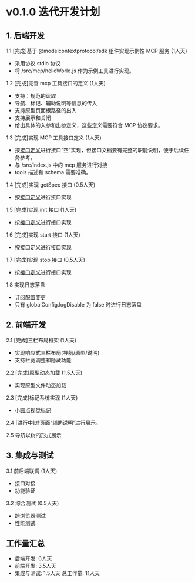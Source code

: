 # v0.1.0 迭代开发计划

## 1. 后端开发
1.1 [完成]基于 @modelcontextprotocol/sdk 组件实现示例性 MCP 服务 (1人天)
- 采用协议 stdio 协议
- 将 /src/mcp/helloWorld.js 作为示例工具进行实现。

1.2 [完成]完善 mcp 工具接口的定义 (1人天)
- 支持：规范的读取
- 导航、标记、辅助说明等信息的传入
- 支持原型页面根路径的出入
- 支持展示和关闭
- 给出具体的入参和出参定义，这些定义需要符合 MCP 协议要求。

1.3 [完成]实现 MCP 工具接口定义 (1人天)
- 按[接口定义](design/interface.md)进行接口“空”实现，但接口文档要有完整的职能说明，便于后续任务参考。
- 与 /src/index.js 中的 mcp 服务进行对接
- tools 描述和 schema 需要准确。

1.4 [完成]实现 getSpec 接口 (0.5人天)
- 按[接口定义](design/interface.md)进行接口实现

1.5 [完成]实现 init 接口 (1人天)
- 按[接口定义](design/interface.md)进行接口实现

1.6 [完成]实现 start 接口 (1人天)
- 按[接口定义](design/interface.md)进行接口实现

1.7 [完成]实现 stop 接口 (0.5人天)
- 按[接口定义](design/interface.md)进行接口实现

1.8 实现日志落盘
- 订阅配置变更
- 只有 globalConfig.logDisable 为 false 时进行日志落盘

## 2. 前端开发
2.1 [完成]三栏布局框架 (1人天)
- 实现响应式三栏布局(导航/原型/说明)
- 支持栏宽调整和隐藏功能

2.2 [完成]原型动态加载 (1.5人天)
- 实现原型文件动态加载

2.3 [完成]标记系统实现 (1人天)
- 小圆点视觉标记

2.4 [进行中]对页面“辅助说明”进行展示。

2.5 导航以树的形式展示

## 3. 集成与测试
3.1 前后端联调 (1人天)
- 接口对接
- 功能验证

3.2 综合测试 (0.5人天)
- 跨浏览器测试
- 性能测试

## 工作量汇总
- 后端开发: 6人天
- 前端开发: 3.5人天
- 集成与测试: 1.5人天
总工作量: 11人天